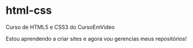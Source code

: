 # html-css
 Curso de HTML5 e CSS3 do CursoEmVideo

 Estou aprendendo a criar sites e agora vou gerencias meus repositórios!
